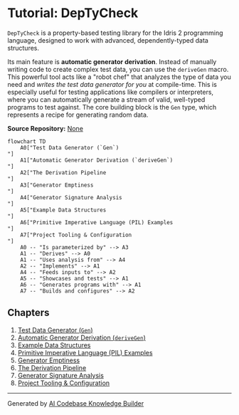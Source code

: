 # Tutorial: DepTyCheck

`DepTyCheck` is a property-based testing library for the Idris 2 programming language, designed to work with advanced, dependently-typed data structures.

Its main feature is **automatic generator derivation**. Instead of manually writing code to create complex test data, you can use the `deriveGen` macro. This powerful tool acts like a "robot chef" that analyzes the type of data you need and *writes the test data generator for you* at compile-time. This is especially useful for testing applications like compilers or interpreters, where you can automatically generate a stream of valid, well-typed programs to test against. The core building block is the `Gen` type, which represents a recipe for generating random data.


**Source Repository:** [None](None)

```mermaid
flowchart TD
    A0["Test Data Generator (`Gen`)
"]
    A1["Automatic Generator Derivation (`deriveGen`)
"]
    A2["The Derivation Pipeline
"]
    A3["Generator Emptiness
"]
    A4["Generator Signature Analysis
"]
    A5["Example Data Structures
"]
    A6["Primitive Imperative Language (PIL) Examples
"]
    A7["Project Tooling & Configuration
"]
    A0 -- "Is parameterized by" --> A3
    A1 -- "Derives" --> A0
    A1 -- "Uses analysis from" --> A4
    A2 -- "Implements" --> A1
    A4 -- "Feeds inputs to" --> A2
    A5 -- "Showcases and tests" --> A1
    A6 -- "Generates programs with" --> A1
    A7 -- "Builds and configures" --> A2
```

## Chapters

1. [Test Data Generator (`Gen`)
](01_test_data_generator___gen___.md)
2. [Automatic Generator Derivation (`deriveGen`)
](02_automatic_generator_derivation___derivegen___.md)
3. [Example Data Structures
](03_example_data_structures_.md)
4. [Primitive Imperative Language (PIL) Examples
](04_primitive_imperative_language__pil__examples_.md)
5. [Generator Emptiness
](05_generator_emptiness_.md)
6. [The Derivation Pipeline
](06_the_derivation_pipeline_.md)
7. [Generator Signature Analysis
](07_generator_signature_analysis_.md)
8. [Project Tooling & Configuration
](08_project_tooling___configuration_.md)


---

Generated by [AI Codebase Knowledge Builder](https://github.com/The-Pocket/Tutorial-Codebase-Knowledge)